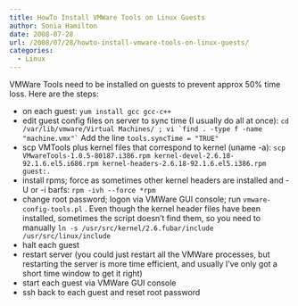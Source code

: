 ```yaml
---
title: HowTo Install VMWare Tools on Linux Guests
author: Sonia Hamilton
date: 2008-07-28
url: /2008/07/28/howto-install-vmware-tools-on-linux-guests/
categories:
  - Linux
---
```

VMWare Tools need to be installed on guests to prevent approx 50% time loss. Here are the steps:

<!--more-->

  * on each guest: `yum install gcc gcc-c++`
  * edit guest config files on server to sync time (I usually do all at once): `` cd /var/lib/vmware/Virtual Machines/ ; vi `find . -type f -name "machine.vmx"` `` Add the line `tools.syncTime = "TRUE"`
  * scp VMTools plus kernel files that correspond to kernel (uname -a): `scp VMwareTools-1.0.5-80187.i386.rpm kernel-devel-2.6.18-92.1.6.el5.i686.rpm kernel-headers-2.6.18-92.1.6.el5.i386.rpm guest:.`
  * install rpms; force as sometimes other kernel headers are installed and -U or -i barfs: `rpm -ivh --force *rpm`
  * change root password; logon via VMWare GUI console; run `vmware-config-tools.pl` . Even though the kernel header files have been installed, sometimes the script doesn&#8217;t find them, so you need to manually `ln -s /usr/src/kernel/2.6.fubar/include /usr/src/linux/include`
  * halt each guest
  * restart server (you could just restart all the VMWare processes, but restarting the server is more time efficient, and usually I&#8217;ve only got a short time window to get it right)
  * start each guest via VMWare GUI console
  * ssh back to each guest and reset root password
